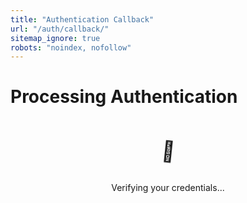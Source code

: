 ```yaml
---
title: "Authentication Callback"
url: "/auth/callback/"
sitemap_ignore: true
robots: "noindex, nofollow"
---
```


# Processing Authentication

<div id="authStatus" class="auth-status">
    <div class="auth-loading">
        <span class="auth-spinner">🔄</span>
        <p>Verifying your credentials...</p>
    </div>
</div>

<div id="authError" class="auth-error" style="display: none;">
    <span class="auth-icon">❌</span>
    <h2>Authentication Failed</h2>
    <p id="errorMessage">Something went wrong during authentication.</p>
    <button id="retryButton" class="auth-button">Try Again</button>
</div>

<div id="authSuccess" class="auth-success" style="display: none;">
    <span class="auth-icon">✅</span>
    <h2>Welcome!</h2>
    <p>Authentication successful. Redirecting you now...</p>
</div>

<style>
.auth-status {
    text-align: center;
    padding: 2rem;
}

.auth-loading {
    display: flex;
    flex-direction: column;
    align-items: center;
    gap: 1rem;
}

.auth-spinner {
    font-size: 2rem;
    animation: spin 2s linear infinite;
}

@keyframes spin {
    from { transform: rotate(0deg); }
    to { transform: rotate(360deg); }
}

.auth-error,
.auth-success {
    text-align: center;
    padding: 2rem;
}

.auth-icon {
    font-size: 3rem;
    display: block;
    margin-bottom: 1rem;
}

.auth-button {
    background: var(--color-primary, #007acc);
    color: white;
    border: none;
    border-radius: 0.375rem;
    padding: 0.75rem 1.5rem;
    cursor: pointer;
    font-size: 1rem;
    margin-top: 1rem;
    transition: all 0.2s;
}

.auth-button:hover {
    opacity: 0.9;
    transform: translateY(-1px);
}
</style>

<script>
document.addEventListener('DOMContentLoaded', function() {
    console.log('Auth callback: Processing authentication...');
    handleAuthCallback();
});

async function handleAuthCallback() {
    const authStatusEl = document.getElementById('authStatus');
    const authErrorEl = document.getElementById('authError');
    const authSuccessEl = document.getElementById('authSuccess');
    const errorMessageEl = document.getElementById('errorMessage');
    const retryButtonEl = document.getElementById('retryButton');

    try {
        // Check URL parameters
        const urlParams = new URLSearchParams(window.location.search);
        const authCode = urlParams.get('code');
        const redirectPath = urlParams.get('redirect');
        
        console.log('Auth callback: Code present:', !!authCode);
        console.log('Auth callback: Return path:', redirectPath || 'none');

        // Check if we actually have an auth code (real callback scenario)
        if (!authCode) {
            throw new Error('No auth code in URL - not a real OAuth callback');
        }

        // Wait for framework to process authentication automatically
        console.log('Auth callback: Waiting for framework authentication...');
        
        for (let attempt = 0; attempt < 20; attempt++) {
            await new Promise(resolve => setTimeout(resolve, 250));
            
            const currentSession = localStorage.getItem('sb-levybxqsltedfjtnkntm-auth-token');
            
            if (currentSession) {
                const sessionData = JSON.parse(currentSession);
                
                if (sessionData.access_token) {
                    console.log('Auth callback: Authentication successful');
                    
                    // Show success and redirect
                    authStatusEl.style.display = 'none';
                    authSuccessEl.style.display = 'block';
                    
                    setTimeout(() => {
                        // Check for stored post-login redirect (from enrollment page)
                        const storedRedirect = sessionStorage.getItem('post_login_redirect');
                        if (storedRedirect) {
                            sessionStorage.removeItem('post_login_redirect');
                            console.log('Auth callback: Using stored redirect:', storedRedirect);
                            const basePath = window.location.pathname.replace('/auth/callback/', '');
                            const baseUrl = window.location.origin + basePath;
                            const finalUrl = new URL(storedRedirect, baseUrl).toString();
                            window.location.href = finalUrl;
                            return;
                        }
                        
                        // Determine where to redirect with smart defaults
                        let targetPath = redirectPath;
                        
                        // Validate the redirect path for security
                        if (!targetPath || !targetPath.startsWith('/') || targetPath.startsWith('//')) {
                            // Default: send to dashboard (which now shows appropriate view)
                            targetPath = '/dashboard/';
                        }
                        
                        // Get the base path for the site
                        const basePath = window.location.pathname.replace('/auth/callback/', '');
                        const baseUrl = window.location.origin + basePath;
                        
                        // Build the final redirect URL
                        const finalUrl = new URL(targetPath, baseUrl).toString();
                        
                        console.log('Auth callback: Redirecting to:', finalUrl);
                        window.location.href = finalUrl;
                    }, 1500);
                    
                    return; // Exit function - no manual processing needed
                }
            }
        }
        
        // Fallback: Try manual processing if framework didn't complete
        console.log('Auth callback: Attempting manual authentication...');
        
        let supabaseClient;
        if (window.authState && window.authState.client) {
            supabaseClient = window.authState.client;
        } else {
            // Create fallback client
            supabaseClient = supabase.createClient(
                window.authConfig.supabase_url,
                window.authConfig.supabase_anon_key,
                {
                    auth: {
                        storageKey: 'sb-levybxqsltedfjtnkntm-auth-token',
                        flowType: 'pkce',
                        autoRefreshToken: true,
                        persistSession: true,
                        detectSessionInUrl: true
                    }
                }
            );
        }

        const { data, error } = await supabaseClient.auth.exchangeCodeForSession(window.location.href);
        
        if (error) {
            throw error;
        }

        if (data.session) {
            console.log('✅ Session established successfully');
            
            // Show success message
            authStatusEl.style.display = 'none';
            authSuccessEl.style.display = 'block';
            
            // Redirect with smart routing
            setTimeout(() => {
                // Check for stored post-login redirect first
                const storedRedirect = sessionStorage.getItem('post_login_redirect');
                if (storedRedirect) {
                    sessionStorage.removeItem('post_login_redirect');
                    console.log('Auth callback: Using stored redirect:', storedRedirect);
                    const basePath = window.location.pathname.replace('/auth/callback/', '');
                    const baseUrl = window.location.origin + basePath;
                    const finalUrl = new URL(storedRedirect, baseUrl).toString();
                    window.location.href = finalUrl;
                    return;
                }
                
                let targetPath = redirectPath;
                
                // Validate redirect path with smart defaults
                if (!targetPath || !targetPath.startsWith('/') || targetPath.startsWith('//')) {
                    targetPath = '/dashboard/';
                }
                
                const basePath = window.location.pathname.replace('/auth/callback/', '');
                const baseUrl = window.location.origin + basePath;
                const finalUrl = new URL(targetPath, baseUrl).toString();
                
                console.log('Auth callback: Redirecting to:', finalUrl);
                window.location.href = finalUrl;
            }, 1500);
        } else {
            throw new Error('No session received');
        }
        
    } catch (error) {
        console.error('❌ Auth callback error:', error);
        
        // Show error message
        authStatusEl.style.display = 'none';
        authErrorEl.style.display = 'block';
        errorMessageEl.textContent = error.message || 'Authentication failed';
        
        // Set up retry button
        retryButtonEl.addEventListener('click', function() {
            window.location.href = window.authConfig.logout_redirect || '/';
        });
    }
}
</script>